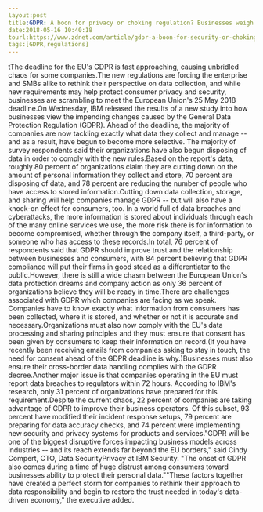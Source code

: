 ```yaml
---
layout:post
title:GDPR: A boon for privacy or choking regulation? Businesses weigh in
date:2018-05-16 10:40:18
tourl:https://www.zdnet.com/article/gdpr-a-boon-for-security-or-choking-regulation-businesses-weigh-in/
tags:[GDPR,regulations]
---
```

tThe deadline for the EU's GDPR is fast approaching, causing unbridled chaos for some companies.The new regulations are forcing the enterprise and SMBs alike to rethink their perspective on data collection, and while new requirements may help protect consumer privacy and security, businesses are scrambling to meet the European Union's 25 May 2018 deadline.On Wednesday, IBM released the results of a new study into how businesses view the impending changes caused by the General Data Protection Regulation (GDPR). Ahead of the deadline, the majority of companies are now tackling exactly what data they collect and manage -- and as a result, have begun to become more selective. The majority of survey respondents said their organizations have also begun disposing of data in order to comply with the new rules.Based on the report's data, roughly 80 percent of organizations claim they are cutting down on the amount of personal information they collect and store, 70 percent are disposing of data, and 78 percent are reducing the number of people who have access to stored information.Cutting down data collection, storage, and sharing will help companies manage GDPR -- but will also have a knock-on effect for consumers, too. In a world full of data breaches and cyberattacks, the more information is stored about individuals through each of the many online services we use, the more risk there is for information to become compromised, whether through the company itself, a third-party, or someone who has access to these records.In total, 76 percent of respondents said that GDPR should improve trust and the relationship between businesses and consumers, with 84 percent believing that GDPR compliance will put their firms in good stead as a differentiator to the public.However, there is still a wide chasm between the European Union's data protection dreams and company action as only 36 percent of organizations believe they will be ready in time.There are challenges associated with GDPR which companies are facing as we speak. Companies have to know exactly what information from consumers has been collected, where it is stored, and whether or not it is accurate and necessary.Organizations must also now comply with the EU's data processing and sharing principles and they must ensure that consent has been given by consumers to keep their information on record.(If you have recently been receiving emails from companies asking to stay in touch, the need for consent ahead of the GDPR deadline is why.)Businesses must also ensure their cross-border data handling complies with the GDPR decree.Another major issue is that companies operating in the EU must report data breaches to regulators within 72 hours. According to IBM's research, only 31 percent of organizations have prepared for this requirement.Despite the current chaos, 22 percent of companies are taking advantage of GDPR to improve their business operators. Of this subset, 93 percent have modified their incident response setups, 79 percent are preparing for data accuracy checks, and 74 percent were implementing new security and privacy systems for products and services."GDPR will be one of the biggest disruptive forces impacting business models across industries -- and its reach extends far beyond the EU borders," said Cindy Compert, CTO, Data SecurityPrivacy at IBM Security. "The onset of GDPR also comes during a time of huge distrust among consumers toward businesses ability to protect their personal data.""These factors together have created a perfect storm for companies to rethink their approach to data responsibility and begin to restore the trust needed in today's data-driven economy," the executive added.